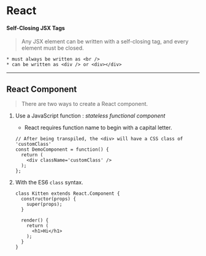 # React

#### Self-Closing JSX Tags

> Any JSX element can be written with a self-closing tag, and every element must be closed.

    * must always be written as <br /> 
    * can be written as <div /> or <div></div>
    
<hr>

## React Component

> There are two ways to create a React component.

1. Use a JavaScript function : _stateless functional component_
    * React requires function name to begin with a capital letter.
    
    ```react
    // After being transpiled, the <div> will have a CSS class of 'customClass'
    const DemoComponent = function() {
      return (
        <div className='customClass' />
      );
    };
    ```
    
1. With the ES6 ```class``` syntax.
    
    ```react
    class Kitten extends React.Component {
      constructor(props) {
        super(props);
      }
    
      render() {
        return (
          <h1>Hi</h1>
        );
      }
    }
    ```
